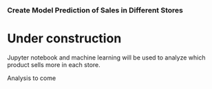 ### Create Model Prediction of Sales in Different Stores

# Under construction #
Jupyter notebook and machine learning will be used to analyze which product sells more in each store.

Analysis to come
